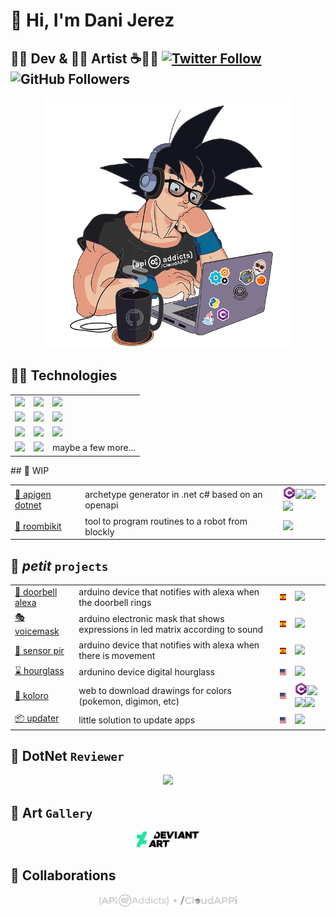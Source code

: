 # 🖖 Hi, I'm Dani Jerez
## 👨‍💻 Dev & 👨‍🎨 Artist ☕🐍🍩 [![Twitter Follow](https://img.shields.io/twitter/follow/d4nijerez?style=social)](https://twitter.com/d4nijerez) ![GitHub Followers](https://img.shields.io/github/followers/danijerez?style=social)

<p align="center">
   <img src='imgs/goku_dev.png' width = '400'>
</p>

## 🧙‍♂️ Technologies
<p align="center">
  <table border=0>
   <tr>
      <td>
         <img src="https://img.shields.io/badge/Csharp-★★★★★-512BD4?logo=Csharp&style=for-the-badge&logoColor=white&labelColor=101010">
      </td>
      <td>
         <img src="https://img.shields.io/badge/blazor-★★★-512BD4?logo=blazor&style=for-the-badge&logoColor=white&labelColor=101010">
      </td>
      <td>
         <img src="https://img.shields.io/badge/DotNet-★★★★-512BD4?logo=DotNet&style=for-the-badge&logoColor=white&labelColor=101010">
      </td>
   </tr>
   <tr>
      <td>
         <img src="https://img.shields.io/badge/Java-★★★★-437291?style=for-the-badge&logo=openjdk&logoColor=white&labelColor=101010">
      </td>
      <td>
         <img src="https://img.shields.io/badge/Spring-★★★★-6DB33F?style=for-the-badge&logo=Spring&logoColor=white&labelColor=101010">
      </td>
      <td>
         <img src="https://img.shields.io/badge/Kotlin-★★★-7F52FF?style=for-the-badge&logo=kotlin&logoColor=white&labelColor=101010">
      </td>
   </tr>
      <tr>
      <td>
         <img src="https://img.shields.io/badge/Html-★★★-E34F26?style=for-the-badge&logo=Html5&logoColor=white&labelColor=101010">
      </td>
      <td>
         <img src="https://img.shields.io/badge/Css-★★-1572B6?style=for-the-badge&logo=Css3&logoColor=white&labelColor=101010">
      </td>
      <td>
         <img src="https://img.shields.io/badge/javascript-★★-F7DF1E?style=for-the-badge&logo=javascript&logoColor=white&labelColor=101010">
      </td>
   </tr>
   <tr>
      <td>
         <img src="https://img.shields.io/badge/Arduino-★★-00878F?style=for-the-badge&logo=arduino&logoColor=white&labelColor=101010">
      </td>
      <td>
         <img src="https://img.shields.io/badge/Python-★★★-F7DF1E?style=for-the-badge&logo=python&logoColor=white&labelColor=101010">
      </td>
      <td>
         maybe a few more...
      </td>
   </tr>
</table>
<p>
## 🔄 WIP

  <table>
   <tr>
      <td><a href="https://github.com/apiaddicts/apigen.net/">🍩 apigen dotnet</a></td>
      <td>archetype generator in .net c# based on an openapi</td>
      <td><img width = '20' src="icons/csharp.svg"><img width = '20' src="https://cdn.icon-icons.com/icons2/1488/PNG/512/5352-html5_102567.png"><img width = '20' src="https://cdn.icon-icons.com/icons2/2107/PNG/512/file_type_js_official_icon_130509.png"><img width = '20' src="https://cdn.icon-icons.com/icons2/2107/PNG/512/file_type_css_icon_130661.png"></td>
   </tr>

   <tr>
      <td><a href="https://app.roombikit.com/">🤖 roombikit</a></td>
      <td>tool to program routines to a robot from blockly</td>
      <td><img height = '20' src="https://cdn.icon-icons.com/icons2/2530/PNG/512/csharp_dotnet_button_icon_151936.png"></td>
   </tr>

</table>

## 🚧 *petit* `projects`

</summary>
  
  <table>
   <tr>
      <td><a href="https://github.com/danijerez/doorbell_alexa">🔔 doorbell alexa</a></td>
      <td>arduino device that notifies with alexa when the doorbell rings</td>
      <td><img width = '20' src="https://github.com/lipis/flag-icons/blob/main/flags/1x1/es.svg"></td>
      <td><img width = '20' src="https://cdn.icon-icons.com/icons2/2699/PNG/512/arduino_logo_icon_170518.png"></td>
   </tr>

   <tr>
      <td><a href="https://github.com/danijerez/voicemask">🎭 voicemask</a></td>
      <td>arduino electronic mask that shows expressions in led matrix according to sound</td>
      <td><img width = '20' src="https://github.com/lipis/flag-icons/blob/main/flags/1x1/es.svg"></td>
      <td><img width = '20' src="https://cdn.icon-icons.com/icons2/2699/PNG/512/arduino_logo_icon_170518.png"></td>
   </tr>
   
   <tr>
      <td><a href="https://github.com/danijerez/voicemask">🎅 sensor pir</a></td>
      <td>arduino device that notifies with alexa when there is movement</td>
      <td><img width = '20' src="https://github.com/lipis/flag-icons/blob/main/flags/1x1/es.svg"></td>
      <td><img width = '20' src="https://cdn.icon-icons.com/icons2/2699/PNG/512/arduino_logo_icon_170518.png"></td>
   </tr>
   
   <tr>
      <td><a href="https://github.com/danijerez/voicemask">⌛ hourglass</a></td>
      <td>ardunino device digital hourglass</td>
      <td><img width = '20' src="https://github.com/lipis/flag-icons/blob/main/flags/1x1/us.svg"></td>
      <td><img width = '20' src="https://cdn.icon-icons.com/icons2/2699/PNG/512/arduino_logo_icon_170518.png"></td>
   </tr>
   
   <tr>
      <td><a href="https://danijerez.github.io/koloro">🎨 koloro</a></td>
      <td>web to download drawings for colors (pokemon, digimon, etc)</td>
      <td><img width = '20' src="https://github.com/lipis/flag-icons/blob/main/flags/1x1/us.svg"></td>
      <td><img width = '20' src="icons/csharp.svg"><img width = '20' src="https://cdn.icon-icons.com/icons2/1488/PNG/512/5352-html5_102567.png"><img width = '20' src="https://cdn.icon-icons.com/icons2/2107/PNG/512/file_type_js_official_icon_130509.png"><img width = '20' src="https://cdn.icon-icons.com/icons2/2107/PNG/512/file_type_css_icon_130661.png"></td>
   </tr>
   
   <tr>
      <td><a href="https://github.com/danijerez/updater">📦 updater</a></td>
      <td>little solution to update apps</td>
      <td><img width = '20' src="https://github.com/lipis/flag-icons/blob/main/flags/1x1/us.svg"></td>
      <td><img height = '20' src="https://cdn.icon-icons.com/icons2/2530/PNG/512/csharp_dotnet_button_icon_151936.png"></td>
   </tr>
   
</table>

## 🥷 DotNet `Reviewer`

<p align="center">
	<a href="https://ninjatalent.net/">
    	<img width = '20%' src="https://ninjatalent.net/wp-content/uploads/2023/06/Logo-Ninja-Talent-1024x672.png" href= "https://ninjatalent.net/">
	</a>
</p>

## 🎨 Art `Gallery`

<p align="center">
	<a href="https://www.deviantart.com/d4nijerez">
    	<img width = '20%' src="icons/deviantart.png" href= "https://ninjatalent.net/">
	</a>
</p>

## 🌱 Collaborations

<p align="center">
	<a href="https://apiaddicts.org/">
    	<img src="icons/org.png" alt="cloudappi" width="45%"/>
	</a>
</p>